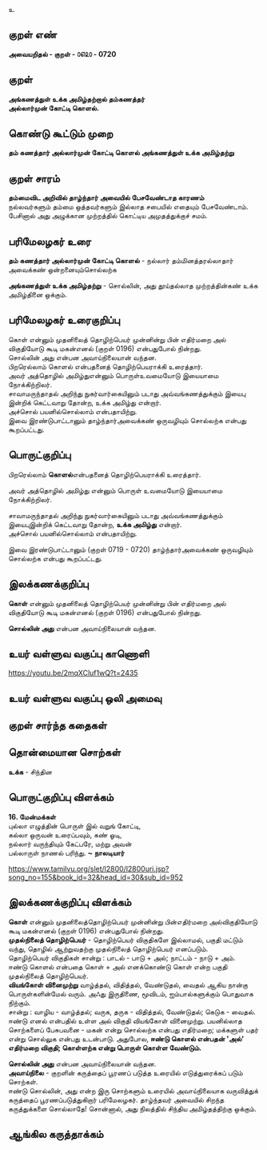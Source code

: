 உ

## குறள் எண் 

**அவையறிதல் - குறள் - ௦௭௨௦ - 0720**  

## குறள் 

**அங்கணத்துள் உக்க அமிழ்தற்றால் தம்கணத்தர்  
அல்லார்முன் கோட்டி கொளல்.**  

## கொண்டு கூட்டும் முறை

**தம் கணத்தார் அல்லார்முன் கோட்டி கொளல் அங்கணத்துள் உக்க அமிழ்தற்று**   

## குறள் சாரம் 

**தம்மைவிட அறிவில் தாழ்ந்தார் அவையில் பேசவேண்டாத காரணம்**  
நல்லவர்களும் தம்மை ஒத்தவர்களும் இல்லாத சபையில் எதையும் பேசவேண்டாம்.  
பேசினால் அது அழுக்கான முற்றத்தில் கொட்டிய அமுதத்துக்குச் சமம்.  

## பரிமேலழகர் உரை

**தம் கணத்தார் அல்லார்முன் கோட்டி கொளல்** - நல்லார் தம்மினத்தரல்லாதார் அவைக்கண் ஒன்றனையும்சொல்லற்க  

**அங்கணத்துள் உக்க அமிழ்தற்று** - சொல்லின், அது தூய்தல்லாத முற்றத்தின்கண் உக்க அமிழ்தினை ஒக்கும்.   

## பரிமேலழகர் உரைகுறிப்பு   

கொள் என்னும் முதனிலைத் தொழிற்பெயர் முன்னின்று பின் எதிர்மறை அல் விகுதியோடு கூடி மகன்எனல் (குறள் 0196) என்பதுபோல் நின்றது.  
சொல்லின் அது என்பன அவாய்நிலையான் வந்தன.  
பிறரெல்லாம் கொளல் என்பதனைத் தொழிற்பெயராக்கி உரைத்தார்.  
அவர் அத்தொழில் அமிழ்துஎன்னும் பொருள்உவமையோடு இயையாமை நோக்கிற்றிலர்.    
சாவாமருந்தாதல் அறிந்து நுகர்வார்கையினும் படாது அவ்வங்கணத்துக்கும் இயைபு இன்றிக் கெட்டவாறு தோன்ற, உக்க அமிழ்து என்றார்.   
அச்சொல் பயனில்சொல்லாம் என்பதாயிற்று.   
இவை இரண்டுபாட்டானும் தாழ்ந்தார்அவைக்கண் ஒருவழியும் சொல்லற்க என்பது கூறப்பட்டது.   

## பொருட்குறிப்பு 
  
பிறரெல்லாம் **கொளல்**என்பதனைத் தொழிற்பெயராக்கி உரைத்தார்.  

அவர் அத்தொழில் அமிழ்து என்னும் பொருள் உவமையோடு இயையாமை நோக்கிற்றிலர்.    

சாவாமருந்தாதல் அறிந்து நுகர்வார்கையினும் படாது அவ்வங்கணத்துக்கும் இயைபுஇன்றிக் கெட்டவாறு தோன்ற, **உக்க அமிழ்து** என்றார்.   
அச்சொல் பயனில்சொல்லாம் என்பதாயிற்று.     

இவை இரண்டுபாட்டானும் (குறள் 0719 - 0720) தாழ்ந்தார்அவைக்கண் ஒருவழியும் சொல்லற்க என்பது கூறப்பட்டது.     

## இலக்கணக்குறிப்பு  

**கொள்** என்னும் முதனிலைத் தொழிற்பெயர் முன்னின்று பின் எதிர்மறை அல் விகுதியோடு கூடி மகன்எனல் (குறள் 0196) என்பதுபோல் நின்றது.  

**சொல்லின் அது** என்பன அவாய்நிலையான் வந்தன.  

## உயர் வள்ளுவ வகுப்பு காணொளி

https://youtu.be/2mqXCluf1wQ?t=2435 

## உயர் வள்ளுவ வகுப்பு ஒலி அமைவு 

 
## குறள் சார்ந்த கதைகள் 


## தொன்மையான சொற்கள்

**உக்க** - சிந்தின  

## பொருட்குறிப்பு விளக்கம்

**16. மேன்மக்கள்**  
புல்லா எழுத்தின் பொருள் இல் வறுங் கோட்டி,  
கல்லா ஒருவன் உரைப்பவும், கண் ஓடி,  
நல்லார் வருந்தியும் கேட்பரே, மற்று அவன்  
பல்லாருள் நாணல் பரிந்து.  **~ நாலடியார்**  

https://www.tamilvu.org/slet/l2800/l2800uri.jsp?song_no=155&book_id=32&head_id=30&sub_id=952 

## இலக்கணக்குறிப்பு விளக்கம்
**கொள்** என்னும் முதனிலைத்தொழிற்பெயர் முன்னின்று பின்எதிர்மறை அல்விகுதியோடு கூடி மகன்எனல் (குறள் 0196) என்பதுபோல் நின்றது.    
**முதல்நிலைத் தொழிற்பெயர்** - தொழிற்பெயர் விகுதிகளே இல்லாமல், பகுதி மட்டும் வந்து, தொழில் ஆற்றுவதற்கு முதல்நிலைத் தொழிற்பெயர் எனப்படும்.           
தொழிற்பெயர் விகுதிகள் சான்று :  பாடல் - பாடு + அல்;  நாட்டம் - நாடு + அம்.                              
ஈண்டு கொளல் என்பதை கொள் + அல் எனக்கொண்டு  கொள் என்ற பகுதி முதல்நிலைத் தொழிற்பெயர்.     
**வியங்கோள் வினைமுற்று** வாழ்த்தல், விதித்தல், வேண்டுதல், வைதல் ஆகிய நான்கு பொருள்களின்மேல் வரும். அஃது இருதிணை, மூவிடம், ஐம்பால்களுக்கும் பொதுவாக நிற்கும்.   
சான்று : வாழிய - வாழ்த்தல்; வருக, தருக - விதித்தல், வேண்டுதல்; கெடுக - வைதல்.    
ஈண்டு எனல் என்பதில் உள்ள அல் விகுதி வியங்கோள் வினைமுற்று.  பயனில்லாத சொற்களைப் பேசுபவனை - மகன் என்று சொல்லற்க என்பது எதிர்மறை; மக்களுள் பதர் என்று சொல்லுக என்பது உடன்பாடு. அதுபோல, **ஈண்டு கொளல் என்பதன் 'அல்' எதிர்மறை விகுதி; கொள்ளற்க என்று பொருள் கொள்ள வேண்டும்.** 

**சொல்லின் அது** என்பன அவாய்நிலையான் வந்தன.  
**அவாய்நிலை** - குறளின் கருத்தைப் பூரணப் படுத்த உரையில் எடுத்துரைக்கப் படும் சொற்கள்.   
ஈண்டு சொல்லின், அது என்ற இரு சொற்களும் உரையில் அவாய்நிலையாக வருவித்துக் கருத்தைப் பூரணப்படுத்துகிறார் பரிமேலழகர். தாழ்ந்தவர் அவையில் சிறந்த கருத்துக்களை சொல்லாதே! சொன்னால், அது நிலத்தில் சிந்திய அமிழ்தத்திற்கு ஒக்கும்.

## ஆங்கில கருத்தாக்கம் 


